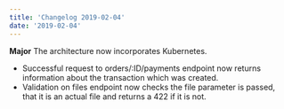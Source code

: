 ```yaml
---
title: 'Changelog 2019-02-04'
date: '2019-02-04'
---
```

**Major** The architecture now incorporates Kubernetes.
- Successful request to orders/:ID/payments endpoint now returns information about the transaction which was created.
- Validation on files endpoint now checks the file parameter is passed, that it is an actual file and returns a 422 if it is not.
